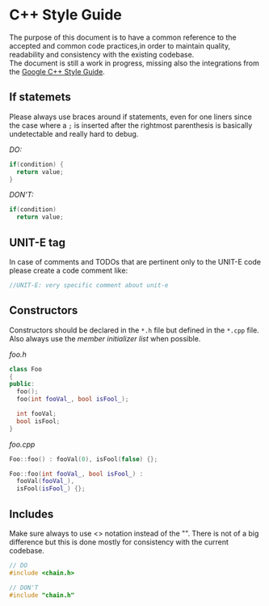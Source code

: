 # C++ Style Guide
The purpose of this document is to have a common reference to the accepted and common code practices,in order to maintain quality, readability and consistency with the existing codebase.  
The document is still a work in progress, missing also the integrations from the [Google C++ Style Guide](https://google.github.io/styleguide/cppguide.html).

## If statemets
Please always use braces around if statements, even for one liners since the case where a `;` is inserted after the
rightmost parenthesis is basically undetectable and really hard to debug.

*DO:*
```cpp
if(condition) {
  return value;
}
```
*DON'T:*
```cpp
if(condition)
  return value;
```
## UNIT-E tag
In case of comments and TODOs that are pertinent only to the UNIT-E code please create a code comment like:
```cpp
//UNIT-E: very specific comment about unit-e
```
## Constructors
Constructors should be declared in the `*.h` file but defined in the `*.cpp` file. Also always use the *member initializer list* when possible.

*foo.h*
```cpp
class Foo
{
public:
  foo();
  foo(int fooVal_, bool isFool_);

  int fooVal;
  bool isFool;
}
```
*foo.cpp*
```cpp
Foo::foo() : fooVal(0), isFool(false) {};

Foo::foo(int fooVal_, bool isFool_) :
  fooVal(fooVal_),
  isFool(isFool_) {};
```

## Includes

Make sure always to use <> notation instead of the "". There is not of a big difference but this is done mostly for consistency with the current codebase.

```cpp
// DO
#include <chain.h>

// DON'T
#include "chain.h"
```
